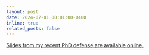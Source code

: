 ```yaml
---
layout: post
date: 2024-07-01 00:01:00-0400
inline: true
related_posts: false
---
```


[Slides from my recent PhD defense are available online.](https://www.linkedin.com/posts/m-rezaalipour_defense-slides-activity-7211696558671544321-xfH2?utm_source=share&utm_medium=member_desktop)
